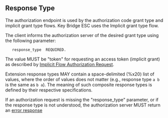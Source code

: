 ## Response Type

   The authorization endpoint is used by the authorization code grant
   type and implicit grant type flows. Key Bridge ESC uses the Implicit grant type flow.  

   The client informs the authorization server of the desired grant type using the following parameter:
```
   response_type  REQUIRED.    
```
   The value MUST be "token" for requesting an access token (implicit
         grant) as described by [Implicit Flow Authorization Request](../authorization/authorization-implicit-request.html).
         
   Extension response types MAY contain a space-delimited (%x20) list of
   values, where the order of values does not matter (e.g., response
   type `a b` is the same as `b a`).  The meaning of such composite
   response types is defined by their respective specifications.

   If an authorization request is missing the "response_type" parameter,
   or if the response type is not understood, the authorization server
   MUST return an [error response](../authorization/authorization-implicit-response-error.html)